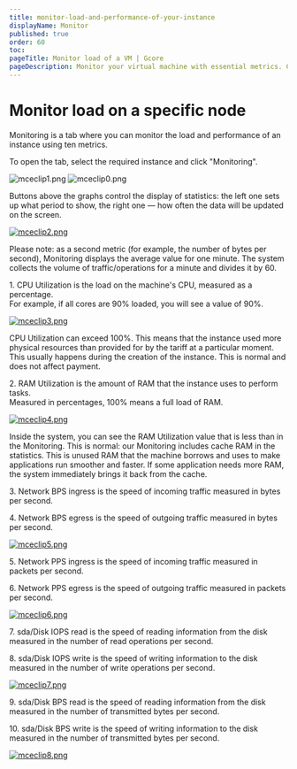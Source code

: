 ```yaml
---
title: monitor-load-and-performance-of-your-instance
displayName: Monitor
published: true
order: 60
toc:
pageTitle: Monitor load of a VM | Gcore
pageDescription: Monitor your virtual machine with essential metrics. Check CPU and RAM utilization, track network traffic, and manage performance effectively.
---
```

# Monitor load on a specific node

Monitoring is a tab where you can monitor the load and performance of an instance using ten metrics.

To open the tab, select the required instance and click "Monitoring".

<media-gallery>
<img src="https://assets.gcore.pro/docs/cloud/virtual-instances/monitor-load-and-performance-of-your-instance/mceclip1.png" alt="mceclip1.png">

<img src="https://assets.gcore.pro/docs/cloud/virtual-instances/monitor-load-and-performance-of-your-instance/mceclip0.png" alt="mceclip0.png">
</media-gallery>

Buttons above the graphs control the display of statistics: the left one sets up what period to show, the right one — how often the data will be updated on the screen.

[<img src="https://assets.gcore.pro/docs/cloud/virtual-instances/monitor-load-and-performance-of-your-instance/mceclip2.png" alt="mceclip2.png">](https://assets.gcore.pro/docs/cloud/virtual-instances/monitor-load-and-performance-of-your-instance/mceclip2.png)

Please note: as a second metric (for example, the number of bytes per second), Monitoring displays the average value for one minute. The system collects the volume of traffic/operations for a minute and divides it by 60.

1\. CPU Utilization is the load on the machine's CPU, measured as a percentage.  
For example, if all cores are 90% loaded, you will see a value of 90%.

[<img src="https://assets.gcore.pro/docs/cloud/virtual-instances/monitor-load-and-performance-of-your-instance/mceclip3.png" alt="mceclip3.png">](https://assets.gcore.pro/docs/cloud/virtual-instances/monitor-load-and-performance-of-your-instance/mceclip3.png)

CPU Utilization can exceed 100%. This means that the instance used more physical resources than provided for by the tariff at a particular moment. This usually happens during the creation of the instance. This is normal and does not affect payment.

2\. RAM Utilization is the amount of RAM that the instance uses to perform tasks.  
Measured in percentages, 100% means a full load of RAM.

[<img src="https://assets.gcore.pro/docs/cloud/virtual-instances/monitor-load-and-performance-of-your-instance/mceclip4.png" alt="mceclip4.png">](https://assets.gcore.pro/docs/cloud/virtual-instances/monitor-load-and-performance-of-your-instance/mceclip4.png)

Inside the system, you can see the RAM Utilization value that is less than in the Monitoring. This is normal: our Monitoring includes cache RAM in the statistics. This is unused RAM that the machine borrows and uses to make applications run smoother and faster. If some application needs more RAM, the system immediately brings it back from the cache.

3\. Network BPS ingress is the speed of incoming traffic measured in bytes per second.

4\. Network BPS egress is the speed of outgoing traffic measured in bytes per second.  

[<img src="https://assets.gcore.pro/docs/cloud/virtual-instances/monitor-load-and-performance-of-your-instance/mceclip5.png" alt="mceclip5.png">](https://assets.gcore.pro/docs/cloud/virtual-instances/monitor-load-and-performance-of-your-instance/mceclip5.png)

5\. Network PPS ingress is the speed of incoming traffic measured in packets per second.

6\. Network PPS egress is the speed of outgoing traffic measured in packets per second.

[<img src="https://assets.gcore.pro/docs/cloud/virtual-instances/monitor-load-and-performance-of-your-instance/mceclip6.png" alt="mceclip6.png">](https://assets.gcore.pro/docs/cloud/virtual-instances/monitor-load-and-performance-of-your-instance/mceclip6.png)

7\. sda/Disk IOPS read is the speed of reading information from the disk measured in the number of read operations per second.

8\. sda/Disk IOPS write is the speed of writing information to the disk measured in the number of write operations per second.

[<img src="https://assets.gcore.pro/docs/cloud/virtual-instances/monitor-load-and-performance-of-your-instance/mceclip7.png" alt="mceclip7.png">](https://assets.gcore.pro/docs/cloud/virtual-instances/monitor-load-and-performance-of-your-instance/mceclip7.png)

9\. sda/Disk BPS read is the speed of reading information from the disk measured in the number of transmitted bytes per second.

10\. sda/Disk BPS write is the speed of writing information to the disk measured in the number of transmitted bytes per second.

[<img src="https://assets.gcore.pro/docs/cloud/virtual-instances/monitor-load-and-performance-of-your-instance/mceclip8.png" alt="mceclip8.png">](https://assets.gcore.pro/docs/cloud/virtual-instances/monitor-load-and-performance-of-your-instance/mceclip8.png)
